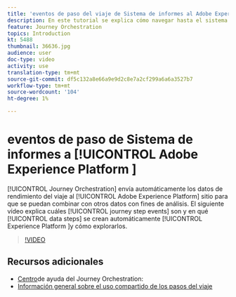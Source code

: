 ```yaml
---
title: 'eventos de paso del viaje de Sistema de informes al Adobe Experience Platform '
description: En este tutorial se explica cómo navegar hasta el sistema de informes durante el viaje, cómo personalizar los intervalos de fechas para el informe y cómo guardar una plantilla de sistema de informes para un uso futuro.
feature: Journey Orchestration
topics: Introduction
kt: 5488
thumbnail: 36636.jpg
audience: user
doc-type: video
activity: use
translation-type: tm+mt
source-git-commit: df5c132a8e66a9e9d2c8e7a2cf299a6a6a3527b7
workflow-type: tm+mt
source-wordcount: '104'
ht-degree: 1%

---
```



# eventos de paso de Sistema de informes a [!UICONTROL Adobe Experience Platform ]

[!UICONTROL Journey Orchestration] envía automáticamente los datos de rendimiento del viaje al [!UICONTROL Adobe Experience Platform] sitio para que se puedan combinar con otros datos con fines de análisis.
El siguiente vídeo explica cuáles [!UICONTROL journey step events] son y en qué [!UICONTROL data steps] se crean automáticamente [!UICONTROL Experience Platform ]y cómo explorarlos.

>[!VIDEO](https://video.tv.adobe.com/v/36636?quality=12)

## Recursos adicionales

* [Centro](https://docs.adobe.com/content/help/en/journeys/using/journey-orchestration-home.html)de ayuda del Journey Orchestration:
* [Información general sobre el uso compartido de los pasos del viaje](https://docs.adobe.com/content/help/en/journeys/using/building-journeys/sharing-journey-steps/sharing-overview.html)
